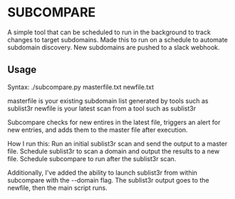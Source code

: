 # SUBCOMPARE

A simple tool that can be scheduled to run in the background to track changes to target subdomains. Made this to run on a schedule to automate subdomain discovery.
New subdomains are pushed to a slack webhook.

## Usage
Syntax: ./subcompare.py masterfile.txt newfile.txt

masterfile is your existing subdomain list generated by tools such as sublist3r
newfile is your latest scan from a tool such as sublist3r

Subcompare checks for new entires in the latest file, triggers an alert for new entries, and adds them to the master file after execution.

How I run this:
Run an initial sublist3r scan and send the output to a master file.
Schedule sublist3r to scan a domain and output the results to a new file.
Schedule subcompare to run after the sublist3r scan.

Additionally, I've added the ability to launch sublist3r from within subcompare with the --domain flag. The sublist3r output goes to the newfile, then the main script runs.
